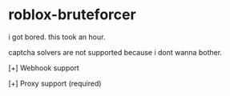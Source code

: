# roblox-bruteforcer
i got bored. this took an hour.

captcha solvers are not supported because i dont wanna bother.

[+] Webhook support

[+] Proxy support (required)
